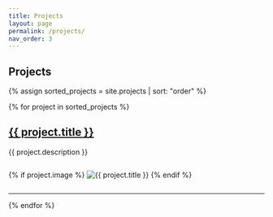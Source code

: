 ```yaml
---
title: Projects
layout: page
permalink: /projects/
nav_order: 3
---
```


## Projects
<!-- 
{% for project in site.projects %}
  <div class="post-preview">
    <h2><a href="{{ project.url }}">{{ project.title }}</a></h2>
    <p>{{ project.description }}</p>
    {% if project.image %}
      <img src="{{ project.image }}" alt="{{ project.title }}" style="max-width: 40%; height: auto; margin: 1em 0;">
    {% endif %}
  </div>
  <hr>
{% endfor %} -->

{% assign sorted_projects = site.projects | sort: "order" %}

{% for project in sorted_projects %}
  <div class="post-preview">
    <h2><a href="{{ project.url }}">{{ project.title }}</a></h2>
    <p>{{ project.description }}</p>
    {% if project.image %}
      <img src="{{ project.image }}" alt="{{ project.title }}" style="max-width: 40%; height: auto; margin: 1em 0;">
    {% endif %}
  </div>
  <hr>
{% endfor %}
